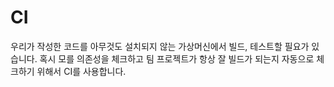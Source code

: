# CI

우리가 작성한 코드를 아무것도 설치되지 않는 가상머신에서
빌드, 테스트할 필요가 있습니다.
혹시 모를 의존성을 체크하고 팀 프로젝트가 항상 잘 빌드가 되는지 자동으로 체크하기 위해서 CI를 사용합니다.


